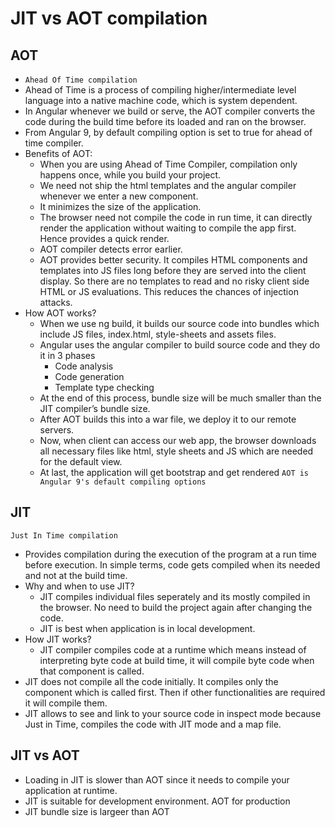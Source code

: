 # JIT vs AOT compilation

## AOT

* `Ahead Of Time compilation`
* Ahead of Time is a process of compiling higher/intermediate level language into a native machine code, which is system dependent.
* In Angular whenever we build or serve, the AOT compiler converts the code during the build time before its loaded and ran on the browser.
* From Angular 9, by default compiling option is set to true for ahead of time compiler.  
* Benefits of AOT:
    * When you are using Ahead of Time Compiler, compilation only happens once, while you build your project.
    * We need not ship the html templates and the angular compiler whenever we enter a new component.
    * It minimizes the size of the application.
    * The browser need not compile the code in run time, it can directly render the application without waiting to compile the app first. Hence provides a quick render.
    * AOT compiler detects error earlier.
    * AOT provides better security. It compiles HTML components and templates into JS files long before they are served into the client display. So there are no templates to read and no risky client side HTML or JS evaluations. This reduces the chances of injection attacks.
* How AOT works?
    * When we use ng build, it builds our source code into bundles which include JS files, index.html, style-sheets and assets files.
    * Angular uses the angular compiler to build source code and they do it in 3 phases
        * Code analysis
        * Code generation
        * Template type checking
    * At the end of this process, bundle size will be much smaller than the JIT compiler’s bundle size.
    * After AOT builds this into a war file, we deploy it to our remote servers.
    * Now, when client can access our web app, the browser downloads all necessary files like html, style sheets and JS which are needed for the default view.
    * At last, the application will get bootstrap and get rendered
`AOT is Angular 9's default compiling options`

## JIT

`Just In Time compilation`
* Provides compilation during the execution of the program at a run time before execution. In simple terms, code gets compiled when its needed and not at the build time.
* Why and when to use JIT?
    * JIT compiles individual files seperately and its mostly compiled in the browser. No need to build the project again after changing the code.
    * JIT is best when application is in local development.
* How JIT works?
    * JIT compiler compiles code at a runtime which means instead of interpreting byte code at build time, it will compile byte code when that component is called.
* JIT does not compile all the code initially. It compiles only the component which is called first. Then if other functionalities are required it will compile them.
* JIT allows to see and link to your source code in inspect mode because Just in Time, compiles the code with JIT mode and a map file.

## JIT vs AOT

* Loading in JIT is slower than AOT since it needs to compile your application at runtime.
* JIT is suitable for development environment. AOT for production
* JIT bundle size is largeer than AOT
